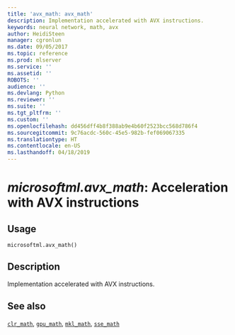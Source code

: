 ```yaml
---
title: 'avx_math: avx_math'
description: Implementation accelerated with AVX instructions.
keywords: neural network, math, avx
author: HeidiSteen
manager: cgronlun
ms.date: 09/05/2017
ms.topic: reference
ms.prod: mlserver
ms.service: ''
ms.assetid: ''
ROBOTS: ''
audience: ''
ms.devlang: Python
ms.reviewer: ''
ms.suite: ''
ms.tgt_pltfrm: ''
ms.custom: ''
ms.openlocfilehash: dd456dff4b8f388ab9e4b60f2523bcc568d786f4
ms.sourcegitcommit: 9c76acdc-560c-45e5-982b-fef069067335
ms.translationtype: HT
ms.contentlocale: en-US
ms.lasthandoff: 04/18/2019
---
```

# <a name="microsoftmlavxmath-acceleration-with-avx-instructions"></a>*microsoftml.avx_math*: Acceleration with AVX instructions





## <a name="usage"></a>Usage



```
microsoftml.avx_math()
```





## <a name="description"></a>Description

Implementation accelerated with AVX instructions.


## <a name="see-also"></a>See also

[`clr_math`](clr-math.md), [`gpu_math`](gpu-math.md), [`mkl_math`](mkl-math.md), [`sse_math`](sse-math.md)
